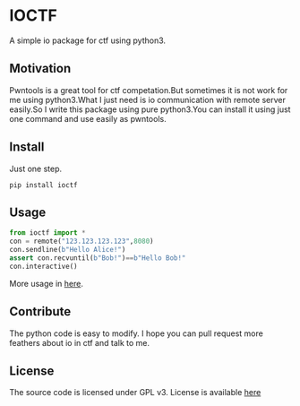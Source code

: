# IOCTF

A simple io package for ctf using python3.

## Motivation

Pwntools is a great tool for ctf competation.But sometimes it is not work for me using python3.What I just need is io communication with remote server easily.So I write this package using pure python3.You can install it using just one command and use easily as pwntools.

## Install

Just one step.

```shell
pip install ioctf
```

## Usage

```python
from ioctf import *
con = remote("123.123.123.123",8080)
con.sendline(b"Hello Alice!")
assert con.recvuntil(b"Bob!")==b"Hello Bob!"
con.interactive()
```

More usage in [here](https://github.com/WangZhuo2000/ioctf/blob/master/doc/ioctf_usage.md).

## Contribute

The python code is easy to modify. I hope you can pull request more feathers about io in ctf and talk to me.

## License

The source code is licensed under GPL v3. License is available [here](https://github.com/WangZhuo2000/ioctf/blob/master/LICENSE)
